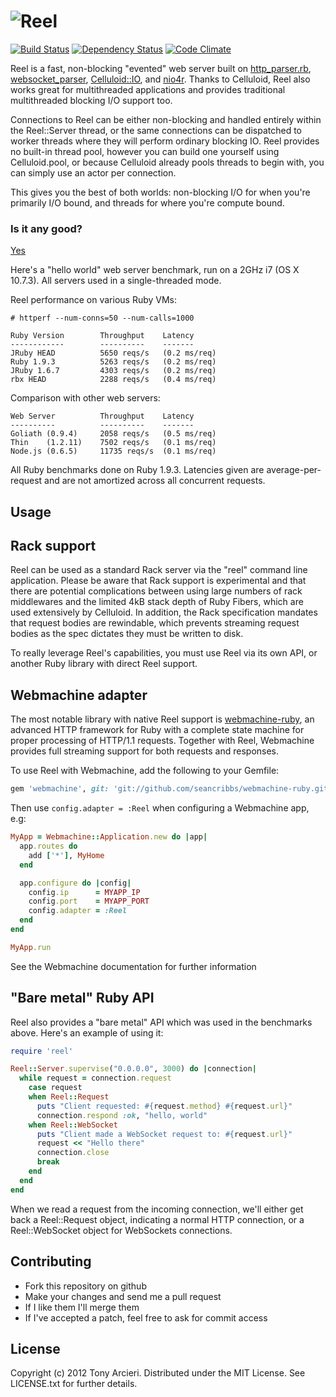 ![Reel](https://github.com/celluloid/reel/raw/master/logo.png)
=======
[![Build Status](https://secure.travis-ci.org/celluloid/reel.png?branch=master)](http://travis-ci.org/celluloid/reel)
[![Dependency Status](https://gemnasium.com/celluloid/reel.png)](https://gemnasium.com/celluloid/reel)
[![Code Climate](https://codeclimate.com/badge.png)](https://codeclimate.com/github/celluloid/reel)

Reel is a fast, non-blocking "evented" web server built on [http_parser.rb][parser],
[websocket_parser][websockets], [Celluloid::IO][celluloidio], and [nio4r][nio4r]. Thanks
to Celluloid, Reel also works great for multithreaded applications and provides
traditional multithreaded blocking I/O support too.

[parser]: https://github.com/tmm1/http_parser.rb
[websockets]: https://github.com/afcapel/websocket_parser
[celluloidio]: https://github.com/celluloid/celluloid-io
[nio4r]: https://github.com/tarcieri/nio4r

Connections to Reel can be either non-blocking and handled entirely within
the Reel::Server thread, or the same connections can be dispatched to worker
threads where they will perform ordinary blocking IO. Reel provides no
built-in thread pool, however you can build one yourself using Celluloid.pool,
or because Celluloid already pools threads to begin with, you can simply use
an actor per connection.

This gives you the best of both worlds: non-blocking I/O for when you're
primarily I/O bound, and threads for where you're compute bound.

### Is it any good?

[Yes](http://news.ycombinator.com/item?id=3067434)

Here's a "hello world" web server benchmark, run on a 2GHz i7 (OS X 10.7.3).
All servers used in a single-threaded mode.

Reel performance on various Ruby VMs:

```
# httperf --num-conns=50 --num-calls=1000

Ruby Version        Throughput    Latency
------------        ----------    -------
JRuby HEAD          5650 reqs/s   (0.2 ms/req)
Ruby 1.9.3          5263 reqs/s   (0.2 ms/req)
JRuby 1.6.7         4303 reqs/s   (0.2 ms/req)
rbx HEAD            2288 reqs/s   (0.4 ms/req)
```

Comparison with other web servers:

```
Web Server          Throughput    Latency
----------          ----------    -------
Goliath (0.9.4)     2058 reqs/s   (0.5 ms/req)
Thin    (1.2.11)    7502 reqs/s   (0.1 ms/req)
Node.js (0.6.5)     11735 reqs/s  (0.1 ms/req)
```

All Ruby benchmarks done on Ruby 1.9.3. Latencies given are average-per-request
and are not amortized across all concurrent requests.

Usage
-----

## Rack support

Reel can be used as a standard Rack server via the "reel" command line
application. Please be aware that Rack support is experimental and that there
are potential complications between using large numbers of rack middlewares
and the limited 4kB stack depth of Ruby Fibers, which are used extensively
by Celluloid. In addition, the Rack specification mandates that request bodies
are rewindable, which prevents streaming request bodies as the spec dictates
they must be written to disk.

To really leverage Reel's capabilities, you must use Reel via its own API,
or another Ruby library with direct Reel support.

## Webmachine adapter

The most notable library with native Reel support is
[webmachine-ruby](https://github.com/seancribbs/webmachine-ruby),
an advanced HTTP framework for Ruby with a complete state machine for proper
processing of HTTP/1.1 requests. Together with Reel, Webmachine provides
full streaming support for both requests and responses.

To use Reel with Webmachine, add the following to your Gemfile:

```ruby
gem 'webmachine', git: 'git://github.com/seancribbs/webmachine-ruby.git'
```

Then use `config.adapter = :Reel` when configuring a Webmachine app, e.g:

```ruby
MyApp = Webmachine::Application.new do |app|
  app.routes do
    add ['*'], MyHome
  end

  app.configure do |config|
    config.ip      = MYAPP_IP
    config.port    = MYAPP_PORT
    config.adapter = :Reel
  end
end

MyApp.run
```

See the Webmachine documentation for further information

## "Bare metal" Ruby API

Reel also provides a "bare metal" API which was used in the benchmarks above.
Here's an example of using it:

```ruby
require 'reel'

Reel::Server.supervise("0.0.0.0", 3000) do |connection|
  while request = connection.request
    case request
    when Reel::Request
      puts "Client requested: #{request.method} #{request.url}"
      connection.respond :ok, "hello, world"
    when Reel::WebSocket
      puts "Client made a WebSocket request to: #{request.url}"
      request << "Hello there"
      connection.close
      break
    end
  end
end
```

When we read a request from the incoming connection, we'll either get back
a Reel::Request object, indicating a normal HTTP connection, or a
Reel::WebSocket object for WebSockets connections.

Contributing
------------

* Fork this repository on github
* Make your changes and send me a pull request
* If I like them I'll merge them
* If I've accepted a patch, feel free to ask for commit access

License
-------

Copyright (c) 2012 Tony Arcieri. Distributed under the MIT License. See
LICENSE.txt for further details.

